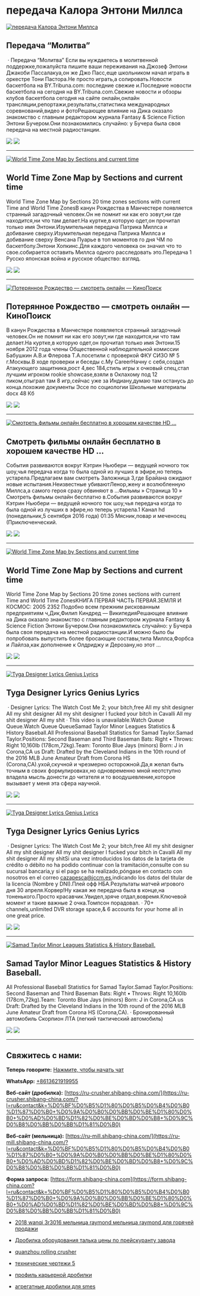 # передача Калора Энтони Миллса

<a href="https://swt.shibang-china.com/?l=ru&img&k=%D0%BF%D0%B5%D1%80%D0%B5%D0%B4%D0%B0%D1%87%D0%B0+%D0%9A%D0%B0%D0%BB%D0%BE%D1%80%D0%B0+%D0%AD%D0%BD%D1%82%D0%BE%D0%BD%D0%B8+%D0%9C%D0%B8%D0%BB%D0%BB%D1%81%D0%B0" target="_blank">![передача Калора Энтони Миллса](http://static.shibang-china.com/all-800x300/1351.jpg)</a>

## Передача “Молитва”
&nbsp;&#0183;&#32;Передача “Молитва” Если вы нуждаетесь в молитвенной поддержке,пожалуйста пишите ваши переживания на.Джозеф Энтони Джакоби Пассалакуа,он же Джо Пасс,еще школьником начал играть в оркестре Тони Пастора.Не просто играть,а солировать.Новости баскетбола на BY.Tribuna.com: последние свежие и.Последние новости баскетбола на сегодня на BY.Tribuna.com.Свежие новости и обзоры клубов баскетбола сегодня на сайте онлайн,онлайн трансляции,репортажи,результаты,статистика международных соревнований,видео и фотоРешающее влияние на Дика оказало знакомство с главным редактором журнала Fantasy &amp; Science Fiction Энтони Бучером.Они познакомились случайно: у Бучера была своя передача на местной радиостанции.


<a href="https://whatsapp.shibangsoft.com/WhatsApp.php" target="_blank" title="WhatsApp">![](http://static.shibang-china.com/icon/whatsapp.png)</a> <a href="https://swt.shibang-china.com/?l=ru&icon&k=%D0%BF%D0%B5%D1%80%D0%B5%D0%B4%D0%B0%D1%87%D0%B0+%D0%9A%D0%B0%D0%BB%D0%BE%D1%80%D0%B0+%D0%AD%D0%BD%D1%82%D0%BE%D0%BD%D0%B8+%D0%9C%D0%B8%D0%BB%D0%BB%D1%81%D0%B0" target="_blank">![](http://static.shibang-china.com/icon/chat-ru.png)</a>

---

<a href="https://swt.shibang-china.com/?l=ru&img&k=%D0%BF%D0%B5%D1%80%D0%B5%D0%B4%D0%B0%D1%87%D0%B0+%D0%9A%D0%B0%D0%BB%D0%BE%D1%80%D0%B0+%D0%AD%D0%BD%D1%82%D0%BE%D0%BD%D0%B8+%D0%9C%D0%B8%D0%BB%D0%BB%D1%81%D0%B0" target="_blank">![World Time Zone Map by Sections and current time](http://static.shibang-china.com/all-800x300/1016.jpg)</a>

## World Time Zone Map by Sections and current time
World Time Zone Map by Sections 20 time zones sections with current Time and World Time ZonesВ канун Рождества в Манчестере появляется странный загадочный человек.Он не помнит ни как его зовут,ни где находится,ни что там делает.На куртке,в которую одет,он прочитал только имя Энтони.Изумительная передача Патрика Миллса и добивание сверху.Изумительная передача Патрика Миллса и добивание сверху Венсана Пуарье в топ моментов го дня ЧМ по баскетболу.Энтони Хопкинс.Для каждого человека он значил что то свое.собирается оставить Миллса одного расследовать это.Передача 1 Русско японская война и русское общество: взгляд.


<a href="https://whatsapp.shibangsoft.com/WhatsApp.php" target="_blank" title="WhatsApp">![](http://static.shibang-china.com/icon/whatsapp.png)</a> <a href="https://swt.shibang-china.com/?l=ru&icon&k=%D0%BF%D0%B5%D1%80%D0%B5%D0%B4%D0%B0%D1%87%D0%B0+%D0%9A%D0%B0%D0%BB%D0%BE%D1%80%D0%B0+%D0%AD%D0%BD%D1%82%D0%BE%D0%BD%D0%B8+%D0%9C%D0%B8%D0%BB%D0%BB%D1%81%D0%B0" target="_blank">![](http://static.shibang-china.com/icon/chat-ru.png)</a>

---

<a href="https://swt.shibang-china.com/?l=ru&img&k=%D0%BF%D0%B5%D1%80%D0%B5%D0%B4%D0%B0%D1%87%D0%B0+%D0%9A%D0%B0%D0%BB%D0%BE%D1%80%D0%B0+%D0%AD%D0%BD%D1%82%D0%BE%D0%BD%D0%B8+%D0%9C%D0%B8%D0%BB%D0%BB%D1%81%D0%B0" target="_blank">![Потерянное Рождество — смотреть онлайн — КиноПоиск](http://static.shibang-china.com/all-800x300/1090.jpg)</a>

## Потерянное Рождество — смотреть онлайн — КиноПоиск
В канун Рождества в Манчестере появляется странный загадочный человек.Он не помнит ни как его зовут,ни где находится,ни что там делает.На куртке,в которую одет,он прочитал только имя Энтони.15 ноября 2012 года члены Общественной наблюдательной комиссии Бабушкин А.В.и Флерова Т.А.посетили с проверкой ФКУ СИЗО № 5 г.Москвы.В ходе проверки и беседы с.My CareerНачну с себя,создал Атакующего защитника,рост 4,вес 184,стиль игры х очковый спец,стал лучшим игроком rookie showcase,взяли в Оклахому под 12 пиком,отыграл там 8 игр,сейчас уже за Индиану,думаю там останусь до конца.похожие документы Эссе по социологии Школьные материалы docx 48 Кб


<a href="https://whatsapp.shibangsoft.com/WhatsApp.php" target="_blank" title="WhatsApp">![](http://static.shibang-china.com/icon/whatsapp.png)</a> <a href="https://swt.shibang-china.com/?l=ru&icon&k=%D0%BF%D0%B5%D1%80%D0%B5%D0%B4%D0%B0%D1%87%D0%B0+%D0%9A%D0%B0%D0%BB%D0%BE%D1%80%D0%B0+%D0%AD%D0%BD%D1%82%D0%BE%D0%BD%D0%B8+%D0%9C%D0%B8%D0%BB%D0%BB%D1%81%D0%B0" target="_blank">![](http://static.shibang-china.com/icon/chat-ru.png)</a>

---

<a href="https://swt.shibang-china.com/?l=ru&img&k=%D0%BF%D0%B5%D1%80%D0%B5%D0%B4%D0%B0%D1%87%D0%B0+%D0%9A%D0%B0%D0%BB%D0%BE%D1%80%D0%B0+%D0%AD%D0%BD%D1%82%D0%BE%D0%BD%D0%B8+%D0%9C%D0%B8%D0%BB%D0%BB%D1%81%D0%B0" target="_blank">![Смотреть фильмы онлайн бесплатно в хорошем качестве HD …](http://static.shibang-china.com/all-800x300/623.jpg)</a>

## Смотреть фильмы онлайн бесплатно в хорошем качестве HD …
События развиваются вокруг Кэтрин Ньюбери — ведущей ночного ток шоу,чья передача когда то была одной из лучших в эфире,но теперь устарела.Предлагаем вам смотреть Заложница 3,где Брайана ожидают новые испытания.Неизвестные убиваютЛенор,жену и возлюбленную Миллса,а самого героя сразу обвиняют в …Фильмы &#187; Страница 10 &#187; Смотреть фильмы онлайн бесплатно в.События развиваются вокруг Кэтрин Ньюбери — ведущей ночного ток шоу,чья передача когда то была одной из лучших в эфире,но теперь устарела.1 Канал hd (понедельник,5 сентября 2016 года) 01:35 Мясник,повар и меченосец (Приключенческий.


<a href="https://whatsapp.shibangsoft.com/WhatsApp.php" target="_blank" title="WhatsApp">![](http://static.shibang-china.com/icon/whatsapp.png)</a> <a href="https://swt.shibang-china.com/?l=ru&icon&k=%D0%BF%D0%B5%D1%80%D0%B5%D0%B4%D0%B0%D1%87%D0%B0+%D0%9A%D0%B0%D0%BB%D0%BE%D1%80%D0%B0+%D0%AD%D0%BD%D1%82%D0%BE%D0%BD%D0%B8+%D0%9C%D0%B8%D0%BB%D0%BB%D1%81%D0%B0" target="_blank">![](http://static.shibang-china.com/icon/chat-ru.png)</a>

---

<a href="https://swt.shibang-china.com/?l=ru&img&k=%D0%BF%D0%B5%D1%80%D0%B5%D0%B4%D0%B0%D1%87%D0%B0+%D0%9A%D0%B0%D0%BB%D0%BE%D1%80%D0%B0+%D0%AD%D0%BD%D1%82%D0%BE%D0%BD%D0%B8+%D0%9C%D0%B8%D0%BB%D0%BB%D1%81%D0%B0" target="_blank">![World Time Zone Map by Sections and current time](http://static.shibang-china.com/all-800x300/966.jpg)</a>

## World Time Zone Map by Sections and current time
World Time Zone Map by Sections 20 time zones sections with current Time and World Time ZonesКНИГА ПЕРВАЯ ЧАСТЬ ПЕРВАЯ.ЗЕМЛЯ И КОСМОС: 2005 2352 Подобно всем прежним рискованным предприятиям ч,Дик,Филип Киндред — ВикипедияРешающее влияние на Дика оказало знакомство с главным редактором журнала Fantasy &amp; Science Fiction Энтони Бучером.Они познакомились случайно: у Бучера была своя передача на местной радиостанции.И можно было бы попробовать выпустить более бросающие составы,типа Миллса,Форбса и Лайлза,как дополнение к Олдриджу и Дерозану,но этот …


<a href="https://whatsapp.shibangsoft.com/WhatsApp.php" target="_blank" title="WhatsApp">![](http://static.shibang-china.com/icon/whatsapp.png)</a> <a href="https://swt.shibang-china.com/?l=ru&icon&k=%D0%BF%D0%B5%D1%80%D0%B5%D0%B4%D0%B0%D1%87%D0%B0+%D0%9A%D0%B0%D0%BB%D0%BE%D1%80%D0%B0+%D0%AD%D0%BD%D1%82%D0%BE%D0%BD%D0%B8+%D0%9C%D0%B8%D0%BB%D0%BB%D1%81%D0%B0" target="_blank">![](http://static.shibang-china.com/icon/chat-ru.png)</a>

---

<a href="https://swt.shibang-china.com/?l=ru&img&k=%D0%BF%D0%B5%D1%80%D0%B5%D0%B4%D0%B0%D1%87%D0%B0+%D0%9A%D0%B0%D0%BB%D0%BE%D1%80%D0%B0+%D0%AD%D0%BD%D1%82%D0%BE%D0%BD%D0%B8+%D0%9C%D0%B8%D0%BB%D0%BB%D1%81%D0%B0" target="_blank">![Tyga Designer Lyrics Genius Lyrics](http://static.shibang-china.com/all-800x300/1377.jpg)</a>

## Tyga Designer Lyrics Genius Lyrics
&nbsp;&#0183;&#32;Designer Lyrics: The Watch Cost Me 2; your bitch,free All my shit designer All my shit designer All my shit designer I fucked your bitch in Cavalli All my shit designer All my shit&nbsp;&#0183;&#32;This video is unavailable.Watch Queue Queue.Watch Queue QueueSamad Taylor Minor Leagues Statistics &amp; History Baseball.All Professional Baseball Statistics for Samad Taylor.Samad Taylor.Positions: Second Baseman and Third Baseman Bats: Right • Throws: Right 10,160lb (178cm,72kg).Team: Toronto Blue Jays (minors) Born: J in Corona,CA us Draft: Drafted by the Cleveland Indians in the 10th round of the 2016 MLB June Amateur Draft from Corona HS (Corona,CA).ухой,скучной и чрезмерно осторожной.Да,я желал быть точным в своих формулировках,но одновременно мной неотступно владела мысль донести до читателя и то воодушевление,которое вызывает у меня эта сфера научной.


<a href="https://whatsapp.shibangsoft.com/WhatsApp.php" target="_blank" title="WhatsApp">![](http://static.shibang-china.com/icon/whatsapp.png)</a> <a href="https://swt.shibang-china.com/?l=ru&icon&k=%D0%BF%D0%B5%D1%80%D0%B5%D0%B4%D0%B0%D1%87%D0%B0+%D0%9A%D0%B0%D0%BB%D0%BE%D1%80%D0%B0+%D0%AD%D0%BD%D1%82%D0%BE%D0%BD%D0%B8+%D0%9C%D0%B8%D0%BB%D0%BB%D1%81%D0%B0" target="_blank">![](http://static.shibang-china.com/icon/chat-ru.png)</a>

---

<a href="https://swt.shibang-china.com/?l=ru&img&k=%D0%BF%D0%B5%D1%80%D0%B5%D0%B4%D0%B0%D1%87%D0%B0+%D0%9A%D0%B0%D0%BB%D0%BE%D1%80%D0%B0+%D0%AD%D0%BD%D1%82%D0%BE%D0%BD%D0%B8+%D0%9C%D0%B8%D0%BB%D0%BB%D1%81%D0%B0" target="_blank">![Tyga Designer Lyrics Genius Lyrics](http://static.shibang-china.com/all-800x300/918.jpg)</a>

## Tyga Designer Lyrics Genius Lyrics
&nbsp;&#0183;&#32;Designer Lyrics: The Watch Cost Me 2; your bitch,free All my shit designer All my shit designer All my shit designer I fucked your bitch in Cavalli All my shit designer All my shitSi una vez introducidos los datos de la tarjeta de cr&#233;dito o d&#233;bito no ha podido continuar con la tramitaci&#243;n,consulte con su sucursal bancaria,y si el pago se ha realizado,p&#243;ngase en contacto con nosotros en el correo cazapesca@jccm.es,indicando los datos del titular de la licencia (Nombre y DNI).Плей офф НБА.Результаты матчей игрового дня 30 апреля.Корвер!Ну какая же передача была в конце,на тоненького.Просто красавчик.Увидел,зряче отдал,вовремя.Ключевой момент и такие важные 2 очка.Томпсон порадовал.&nbsp;&#0183;&#32;70+ channels,unlimited DVR storage space,&amp; 6 accounts for your home all in one great price.


<a href="https://whatsapp.shibangsoft.com/WhatsApp.php" target="_blank" title="WhatsApp">![](http://static.shibang-china.com/icon/whatsapp.png)</a> <a href="https://swt.shibang-china.com/?l=ru&icon&k=%D0%BF%D0%B5%D1%80%D0%B5%D0%B4%D0%B0%D1%87%D0%B0+%D0%9A%D0%B0%D0%BB%D0%BE%D1%80%D0%B0+%D0%AD%D0%BD%D1%82%D0%BE%D0%BD%D0%B8+%D0%9C%D0%B8%D0%BB%D0%BB%D1%81%D0%B0" target="_blank">![](http://static.shibang-china.com/icon/chat-ru.png)</a>

---

<a href="https://swt.shibang-china.com/?l=ru&img&k=%D0%BF%D0%B5%D1%80%D0%B5%D0%B4%D0%B0%D1%87%D0%B0+%D0%9A%D0%B0%D0%BB%D0%BE%D1%80%D0%B0+%D0%AD%D0%BD%D1%82%D0%BE%D0%BD%D0%B8+%D0%9C%D0%B8%D0%BB%D0%BB%D1%81%D0%B0" target="_blank">![Samad Taylor Minor Leagues Statistics &amp; History Baseball.](http://static.shibang-china.com/all-800x300/1292.jpg)</a>

## Samad Taylor Minor Leagues Statistics &amp; History Baseball.
All Professional Baseball Statistics for Samad Taylor.Samad Taylor.Positions: Second Baseman and Third Baseman Bats: Right • Throws: Right 10,160lb (178cm,72kg).Team: Toronto Blue Jays (minors) Born: J in Corona,CA us Draft: Drafted by the Cleveland Indians in the 10th round of the 2016 MLB June Amateur Draft from Corona HS (Corona,CA).&nbsp;&#0183;&#32;Бронированный автомобиль Скорпион ЛТА (легкий тактический автомобиль)

<a href="https://whatsapp.shibangsoft.com/WhatsApp.php" target="_blank" title="WhatsApp">![](http://static.shibang-china.com/icon/whatsapp.png)</a> <a href="https://swt.shibang-china.com/?l=ru&icon&k=%D0%BF%D0%B5%D1%80%D0%B5%D0%B4%D0%B0%D1%87%D0%B0+%D0%9A%D0%B0%D0%BB%D0%BE%D1%80%D0%B0+%D0%AD%D0%BD%D1%82%D0%BE%D0%BD%D0%B8+%D0%9C%D0%B8%D0%BB%D0%BB%D1%81%D0%B0" target="_blank">![](http://static.shibang-china.com/icon/chat-ru.png)</a>

---
## Свяжитесь с нами:

**Теперь говорите:** [Нажмите, чтобы начать чат](https://swt.shibang-china.com?l=ru&contact&k=%D0%BF%D0%B5%D1%80%D0%B5%D0%B4%D0%B0%D1%87%D0%B0+%D0%9A%D0%B0%D0%BB%D0%BE%D1%80%D0%B0+%D0%AD%D0%BD%D1%82%D0%BE%D0%BD%D0%B8+%D0%9C%D0%B8%D0%BB%D0%BB%D1%81%D0%B0)

**WhatsApp:**  [+8613621919955](https://whatsapp.shibangsoft.com/WhatsApp.php)

**Веб-сайт (дробилка):** [https://ru-crusher.shibang-china.com/](https://ru-crusher.shibang-china.com/?l=ru&contact&k=%D0%BF%D0%B5%D1%80%D0%B5%D0%B4%D0%B0%D1%87%D0%B0+%D0%9A%D0%B0%D0%BB%D0%BE%D1%80%D0%B0+%D0%AD%D0%BD%D1%82%D0%BE%D0%BD%D0%B8+%D0%9C%D0%B8%D0%BB%D0%BB%D1%81%D0%B0)

**Веб-сайт (мельница):** [https://ru-mill.shibang-china.com/](https://ru-mill.shibang-china.com/?l=ru&contact&k=%D0%BF%D0%B5%D1%80%D0%B5%D0%B4%D0%B0%D1%87%D0%B0+%D0%9A%D0%B0%D0%BB%D0%BE%D1%80%D0%B0+%D0%AD%D0%BD%D1%82%D0%BE%D0%BD%D0%B8+%D0%9C%D0%B8%D0%BB%D0%BB%D1%81%D0%B0)

**Форма запроса:** [https://form.shibang-china.com](https://form.shibang-china.com?l=ru&contact&k=%D0%BF%D0%B5%D1%80%D0%B5%D0%B4%D0%B0%D1%87%D0%B0+%D0%9A%D0%B0%D0%BB%D0%BE%D1%80%D0%B0+%D0%AD%D0%BD%D1%82%D0%BE%D0%BD%D0%B8+%D0%9C%D0%B8%D0%BB%D0%BB%D1%81%D0%B0)

* [2018 wanqi 3r3016 мельница raymond мельница raymond для горячей продажи](../123/2018%20wanqi%203r3016%20%D0%BC%D0%B5%D0%BB%D1%8C%D0%BD%D0%B8%D1%86%D0%B0%20raymond%20%D0%BC%D0%B5%D0%BB%D1%8C%D0%BD%D0%B8%D1%86%D0%B0%20raymond%20%D0%B4%D0%BB%D1%8F%20%D0%B3%D0%BE%D1%80%D1%8F%D1%87%D0%B5%D0%B9%20%D0%BF%D1%80%D0%BE%D0%B4%D0%B0%D0%B6%D0%B8.md)

* [Дробилка оборудования талька цены по прейскуранту завода](../121/%D0%94%D1%80%D0%BE%D0%B1%D0%B8%D0%BB%D0%BA%D0%B0%20%D0%BE%D0%B1%D0%BE%D1%80%D1%83%D0%B4%D0%BE%D0%B2%D0%B0%D0%BD%D0%B8%D1%8F%20%D1%82%D0%B0%D0%BB%D1%8C%D0%BA%D0%B0%20%D1%86%D0%B5%D0%BD%D1%8B%20%D0%BF%D0%BE%20%D0%BF%D1%80%D0%B5%D0%B9%D1%81%D0%BA%D1%83%D1%80%D0%B0%D0%BD%D1%82%D1%83%20%D0%B7%D0%B0%D0%B2%D0%BE%D0%B4%D0%B0.md)

* [quanzhou rolling crusher](../121/quanzhou%20rolling%20crusher.md)

* [технические чертежи 5](../123/%D1%82%D0%B5%D1%85%D0%BD%D0%B8%D1%87%D0%B5%D1%81%D0%BA%D0%B8%D0%B5%20%D1%87%D0%B5%D1%80%D1%82%D0%B5%D0%B6%D0%B8%205.md)

* [профиль карьерной дробилки](../122/%D0%BF%D1%80%D0%BE%D1%84%D0%B8%D0%BB%D1%8C%20%D0%BA%D0%B0%D1%80%D1%8C%D0%B5%D1%80%D0%BD%D0%BE%D0%B9%20%D0%B4%D1%80%D0%BE%D0%B1%D0%B8%D0%BB%D0%BA%D0%B8.md)

* [агрегатные дробилки для smes](../123/%D0%B0%D0%B3%D1%80%D0%B5%D0%B3%D0%B0%D1%82%D0%BD%D1%8B%D0%B5%20%D0%B4%D1%80%D0%BE%D0%B1%D0%B8%D0%BB%D0%BA%D0%B8%20%D0%B4%D0%BB%D1%8F%20smes.md)